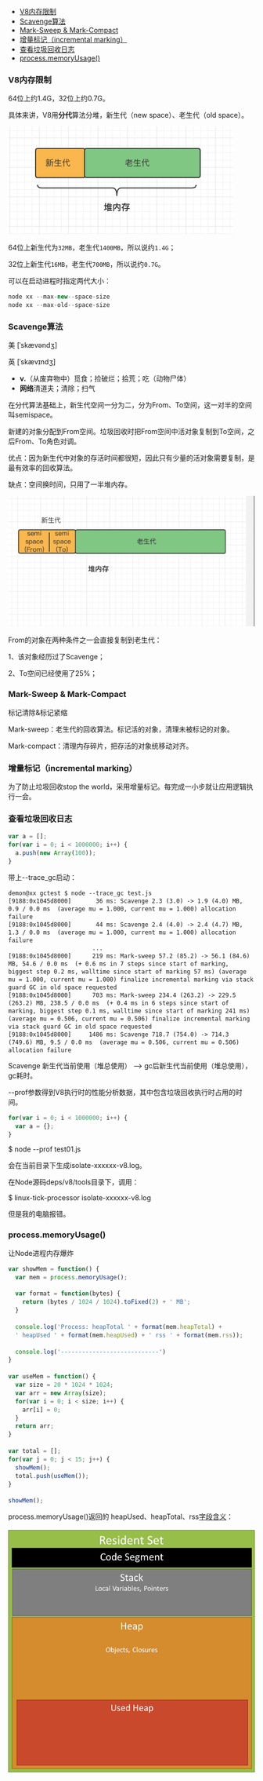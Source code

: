- [V8内存限制](#v8内存限制)
- [Scavenge算法](#scavenge算法)
- [Mark-Sweep & Mark-Compact](#mark-sweep--mark-compact)
- [增量标记（incremental marking）](#增量标记incremental-marking)
- [查看垃圾回收日志](#查看垃圾回收日志)
- [process.memoryUsage()](#processmemoryusage)







### V8内存限制

64位上约1.4G，32位上约0.7G。

具体来讲，V8用**分代**算法分堆，新生代（new space）、老生代（old space）。



![v8_heap](./images/v8_heap.png)



64位上新生代为`32MB`，老生代`1400MB`，所以说约`1.4G`；

32位上新生代`16MB`，老生代`700MB`，所以说约`0.7G`。

可以在启动进程时指定两代大小：

```js
node xx --max-new--space-size
node xx --max-old--space-size
```



### Scavenge算法

美 [ˈskævəndʒ]

英 [ˈskævɪndʒ]

- **v.**（从废弃物中）觅食；捡破烂；拾荒；吃（动物尸体）
- **网络**清道夫；清除；扫气

在分代算法基础上，新生代空间一分为二，分为From、To空间，这一对半的空间叫semispace。

新建的对象分配到From空间。垃圾回收时把From空间中活对象复制到To空间，之后From、To角色对调。

优点：因为新生代中对象的存活时间都很短，因此只有少量的活对象需要复制，是最有效率的回收算法。

缺点：空间换时间，只用了一半堆内存。

![v8_scavenge](./images/v8_scavenge.png)



From的对象在两种条件之一会直接复制到老生代：

1、该对象经历过了Scavenge；

2、To空间已经使用了25%；



### Mark-Sweep & Mark-Compact

标记清除&标记紧缩

Mark-sweep：老生代的回收算法。标记活的对象，清理未被标记的对象。

Mark-compact：清理内存碎片，把存活的对象统移动对齐。



### 增量标记（incremental marking）

为了防止垃圾回收stop the world，采用增量标记。每完成一小步就让应用逻辑执行一会。





### 查看垃圾回收日志

```js
var a = [];
for(var i = 0; i < 1000000; i++) {
  a.push(new Array(100));
}
```



带上--trace_gc启动：

```shell
demon@xx gctest $ node --trace_gc test.js 
[9188:0x1045d8000]       36 ms: Scavenge 2.3 (3.0) -> 1.9 (4.0) MB, 0.9 / 0.0 ms  (average mu = 1.000, current mu = 1.000) allocation failure 
[9188:0x1045d8000]       44 ms: Scavenge 2.4 (4.0) -> 2.4 (4.7) MB, 1.3 / 0.0 ms  (average mu = 1.000, current mu = 1.000) allocation failure 
                        ...
[9188:0x1045d8000]      219 ms: Mark-sweep 57.2 (85.2) -> 56.1 (84.6) MB, 54.6 / 0.0 ms  (+ 0.6 ms in 7 steps since start of marking, biggest step 0.2 ms, walltime since start of marking 57 ms) (average mu = 1.000, current mu = 1.000) finalize incremental marking via stack guard GC in old space requested
[9188:0x1045d8000]      703 ms: Mark-sweep 234.4 (263.2) -> 229.5 (263.2) MB, 238.5 / 0.0 ms  (+ 0.4 ms in 6 steps since start of marking, biggest step 0.1 ms, walltime since start of marking 241 ms) (average mu = 0.506, current mu = 0.506) finalize incremental marking via stack guard GC in old space requested
[9188:0x1045d8000]     1486 ms: Scavenge 718.7 (754.0) -> 714.3 (749.6) MB, 9.5 / 0.0 ms  (average mu = 0.506, current mu = 0.506) allocation failure 
```

Scavenge  新生代当前使用（堆总使用） -->  gc后新生代当前使用（堆总使用），gc耗时。



--prof参数得到V8执行时的性能分析数据，其中包含垃圾回收执行时占用的时间。

```js
for(var i = 0; i < 1000000; i++) {
  var a = {};
}
```



$ node --prof  test01.js

会在当前目录下生成isolate-xxxxxx-v8.log。

在Node源码deps/v8/tools目录下，调用：

$ linux-tick-processor  isolate-xxxxxx-v8.log

但是我的电脑报错。





### process.memoryUsage()

让Node进程内存爆炸

```js
var showMem = function() {
  var mem = process.memoryUsage();

  var format = function(bytes) {
    return (bytes / 1024 / 1024).toFixed(2) + ' MB';
  }

  console.log('Process: heapTotal ' + format(mem.heapTotal) +
  ' heapUsed ' + format(mem.heapUsed) + ' rss ' + format(mem.rss));

  console.log('----------------------------')
}

var useMem = function() {
  var size = 20 * 1024 * 1024;
  var arr = new Array(size);
  for(var i = 0; i < size; i++) {
    arr[i] = 0;
  }
  return arr;
}

var total = [];
for(var j = 0; j < 15; j++) {
  showMem();
  total.push(useMem());
}

showMem();
```



process.memoryUsage()返回的 heapUsed、heapTotal、rss[字段含义](https://stackoverflow.com/questions/12023359/what-do-the-return-values-of-node-js-process-memoryusage-stand-for/38049633#38049633)：

![v8_processMemory](./images/v8_processMemory.png)

